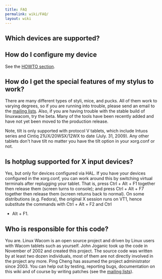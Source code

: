 ```yaml
---
title: FAQ
permalink: wiki/FAQ/
layout: wiki
---
```


Which devices are supported?
----------------------------

How do I configure my device
----------------------------

See the [HOWTO section](/wiki/HOWTO_section "wikilink").

How do I get the special features of my stylus to work?
-------------------------------------------------------

There are many different types of styli, mice, and pucks. All of them
work to varying degrees, so if you are running into trouble, please send
an email to the [mailing lists](mailing_lists "wikilink"). Also, if you
are having trouble with the stable build of linuxwacom, try the beta.
Many of the tools have been recently added and have not yet been moved
to the production release.

Note, tilt is only supported with protocol V tablets, which include
Intuos series and Cintiq 21UX/20WSX/12WX to date (July. 31, 2009). Any
other tablets don't have tilt no matter you have the tilt option in your
xorg.conf or not.

Is hotplug supported for X input devices?
-----------------------------------------

Yes, but only for devices configured via HAL. If you have your devices
configured in the xorg.conf, you can work around this by switching
virtual terminals after replugging your tablet. That is, press Ctrl +
Alt + F1 together then release them (screen turns to console); and press
Ctrl + Alt + F7 together then release them (screen returns back to
normal). On some distributions (e.g. Fedora), the original X session
runs on VT1, hence substitute the commands with Ctrl + Alt + F2 and Ctrl
+ Alt + F1.

Who is responsible for this code?
---------------------------------

You are. Linux Wacom is an open source project and driven by Linux users
with Wacom tablets such as yourself. John Joganic took up the code in
November of 2002 and created this project. The source code was written
by at least two dozen individuals, most of them are not directly
involved in the project any more. Ping Cheng has assumed the project
administrator since 2003. You can help out by testing, reporting bugs,
documentation on this wiki and of course by writing patches (see the
[mailing lists](mailing_lists "wikilink")).
